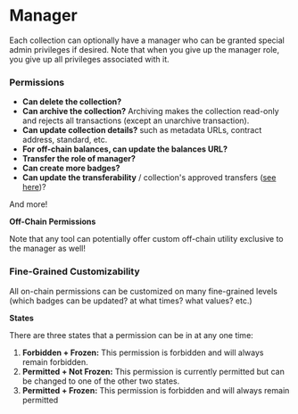 # Manager

Each collection can optionally have a manager who can be granted special admin privileges if desired. Note that when you give up the manager role, you give up all privileges associated with it.

### Permissions

* **Can delete the collection?**
* **Can archive the collection?** Archiving makes the collection read-only and rejects all transactions (except an unarchive transaction).
* **Can update collection details?** such as metadata URLs, contract address, standard, etc.&#x20;
* **For off-chain balances, can update the balances URL?**
* **Transfer the role of manager?**
* **Can create more badges?**
* **Can update the transferability** / collection's approved transfers ([see here](transferability.md))?

And more!

**Off-Chain Permissions**

Note that any tool can potentially offer custom off-chain utility exclusive to the manager as well!

### Fine-Grained Customizability

All on-chain permissions can be customized on many fine-grained levels (which badges can be updated? at what times? what values? etc.)

**States**

There are three states that a permission can be in at any one time:

1. **Forbidden + Frozen:** This permission is forbidden and will always remain forbidden.
2. **Permitted + Not Frozen:** This permission is currently permitted but can be changed to one of the other two states.
3. **Permitted + Frozen:** This permission is forbidden and will always remain permitted
